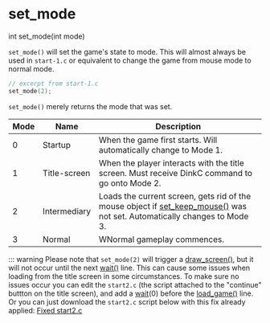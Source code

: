 # set_mode

<Prototype>int set_mode(int mode)</Prototype>

`set_mode()` will set the game's state to mode. This will almost always be used in `start-1.c` or equivalent to change the game from mouse mode to normal mode.

```c
// excerpt from start-1.c
set_mode(2);
```

`set_mode()` merely returns the mode that was set.

| Mode | Name         | Description                                                                                                                |
|------|--------------|----------------------------------------------------------------------------------------------------------------------------|
| 0    | Startup      | When the game first starts. Will automatically change to Mode 1.                                                           |
| 1    | Title-screen | When the player interacts with the title screen. Must receive DinkC command to go onto Mode 2.                             |
| 2    | Intermediary | Loads the current screen, gets rid of the mouse object if [set_keep_mouse()](./set-keep-mouse.md) was not set. Automatically changes to Mode 3. |
| 3    | Normal       | WNormal gameplay commences.                                                                                                |

::: warning
Please note that `set_mode(2)` will trigger a [draw_screen()](./draw-screen.md), but it will not occur until the next [wait()](./wait.md) line. This can cause some issues when loading from the title screen in some circumstances.
To make sure no issues occur you can edit the `start2.c` (the script attached to the "continue" buttton on the title screen), and add a [wait](./wait.md)(0) before the [load_game()](./load-game.md) line. 
Or you can just download the `start2.c` script below with this fix already applied:
[Fixed start2.c](https://drive.google.com/file/d/1ReazgS92v9hPHylhglIYIsoogk_O-CMP/view?usp=sharing)

